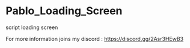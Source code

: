 # Pablo_Loading_Screen
script loading screen

For more information joins my discord : https://discord.gg/2Asr3HEwB3
